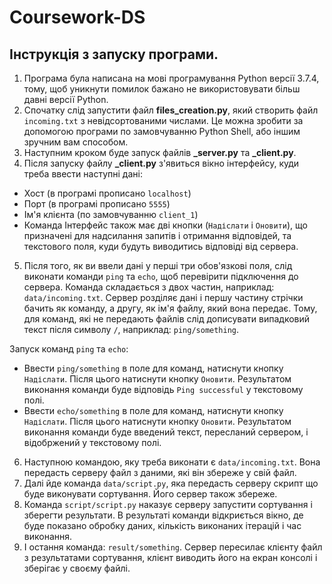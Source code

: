 # Coursework-DS

## Інструкція  з запуску програми. ##

1. Програма була написана на мові програмування Python версії 3.7.4, тому, щоб уникнути помилок бажано не використовувати більш давні версії Python.
2. Спочатку слід запустити файл **files_creation.py**, який створить файл `incoming.txt` з невідсортованими числами. Це можна зробити за допомогою програми по замовчуванню Python Shell, або іншим зручним вам способом.
3. Наступним кроком буде запуск файлів   **_server.py** та **_client.py**.
4. Після запуску файлу **_client.py** з'явиться вікно інтерфейсу, куди треба ввести наступні дані:
* Хост (в програмі прописано `localhost`)
* Порт (в програмі прописано `5555`)
* Ім'я клієнта (по замовчуванню `client_1`)
* Команда
Інтерфейс також має дві кнопки (`Надіслати` і `Оновити`), що призначені для надсилання запитів і отримання відповідей, та текстового поля, куди будуть виводитись відповіді від сервера.
5. Після того, як ви ввели дані у перші три обов'язкові поля, слід виконати команди `ping` та `echo`, щоб перевірити підключення до сервера. Команда складається з двох частин, наприклад: `data/incoming.txt`. Сервер розділяє дані і першу частину стрічки бачить як команду, а другу, як ім'я файлу, який вона передає. Тому, для команд, які не передають файлів слід дописувати випадковий текст після символу `/`, наприклад: `ping/something`.

Запуск команд `ping` та `echo`:
* Ввести `ping/something` в поле для команд, натиснути кнопку `Надіслати`. Після цього натиснути кнопку `Оновити`. Результатом виконання команди буде відповідь `Ping successful` у текстовому полі.
* Ввести `echo/something` в поле для команд, натиснути кнопку `Надіслати`. Після цього натиснути кнопку `Оновити`. Результатом виконання команди буде введений текст, пересланий  сервером, і відобржений у текстовому полі.
6. Наступною командою, яку треба виконати є `data/incoming.txt`. Вона передасть серверу файл з даними, які він збереже у свій файл.
7. Далі йде команда `data/script.py`, яка передасть серверу скрипт що буде виконувати сортування. Його сервер також збереже.
8. Команда `script/script.py` наказує серверу запустити сортування і зберегти результати. В результаті команди відкриється вікно, де буде показано обробку даних, кількість виконаних ітерацій і час виконання.
9. І остання команда: `result/something`. Сервер пересилає клієнту файл з результатами сортування, клієнт виводить його на екран консолі і зберігає у своєму файлі.
